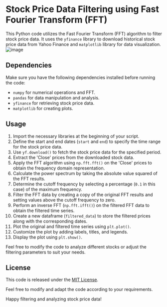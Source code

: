 # Stock Price Data Filtering using Fast Fourier Transform (FFT)

This Python code utilizes the Fast Fourier Transform (FFT) algorithm to filter stock price data. It uses the `yfinance` library to download historical stock price data from Yahoo Finance and `matplotlib` library for data visualization.
![image](https://github.com/jamiePDunne/pythonMisc/assets/83908748/f15fb686-c6cf-40cc-9381-3e98eb55a2e5)

## Dependencies

Make sure you have the following dependencies installed before running the code:

- `numpy` for numerical operations and FFT.
- `pandas` for data manipulation and analysis.
- `yfinance` for retrieving stock price data.
- `matplotlib` for creating plots.

## Usage

1. Import the necessary libraries at the beginning of your script.
2. Define the start and end dates (`start` and `end`) to specify the time range for the stock price data.
3. Use `yf.download()` to fetch the stock price data for the specified period.
4. Extract the 'Close' prices from the downloaded stock data.
5. Apply the FFT algorithm using `np.fft.fft()` on the 'Close' prices to obtain the frequency domain representation.
6. Calculate the power spectrum by taking the absolute value squared of the FFT results.
7. Determine the cutoff frequency by selecting a percentage (`0.1` in this case) of the maximum frequency.
8. Filter the FFT data by creating a copy of the original FFT results and setting values above the cutoff frequency to zero.
9. Perform an inverse FFT (`np.fft.ifft()`) on the filtered FFT data to obtain the filtered time series.
10. Create a new dataframe (`filtered_data`) to store the filtered prices along with the corresponding dates.
11. Plot the original and filtered time series using `plt.plot()`.
12. Customize the plot by adding labels, titles, and legends.
13. Display the plot using `plt.show()`.

Feel free to modify the code to analyze different stocks or adjust the filtering parameters to suit your needs.

## License

This code is released under the [MIT License](https://opensource.org/licenses/MIT).

Feel free to modify and adapt the code according to your requirements.

Happy filtering and analyzing stock price data!
